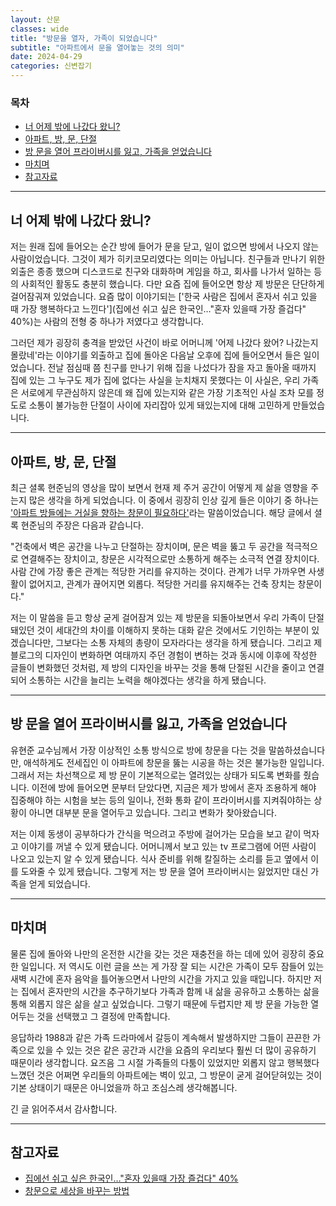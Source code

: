```yaml
---
layout: 산문
classes: wide
title: "방문을 열자, 가족이 되었습니다"
subtitle: "아파트에서 문을 열어놓는 것의 의미"
date: 2024-04-29
categories: 신변잡기
---
```


### 목차

- [너 어제 밖에 나갔다 왔니?](#너-어제-밖에-나갔다-왔니)
- [아파트, 방, 문, 단절](#아파트-방-문-단절)
- [방 문을 열어 프라이버시를 잃고, 가족을 얻었습니다](#방-문을-열어-프라이버시를-잃고-가족을-얻었습니다)
- [마치며](#마치며)
- [참고자료](#참고자료)

---

## 너 어제 밖에 나갔다 왔니?

저는 원래 집에 들어오는 순간 방에 들어가 문을 닫고, 일이 없으면 방에서 나오지 않는 사람이었습니다. 그것이 제가 히키코모리였다는 의미는 아닙니다. 친구들과 만나기 위한 외출은 종종 했으며 디스코드로 친구와 대화하며 게임을 하고, 회사를 나가서 일하는 등의 사회적인 활동도 충분히 했습니다. 다만 요즘 집에 들어오면 항상 제 방문은 단단하게 걸어잠궈져 있었습니다. 요즘 많이 이야기되는 ['한국 사람은 집에서 혼자서 쉬고 있을 때 가장 행복하다고 느낀다'](집에선 쉬고 싶은 한국인…"혼자 있을때 가장 즐겁다" 40%)는 사람의 전형 중 하나가 저였다고 생각합니다.

그러던 제가 굉장히 충격을 받았던 사건이 바로 어머니께 '어제 나갔다 왔어? 나갔는지 몰랐네'라는 이야기를 외출하고 집에 돌아온 다음날 오후에 집에 들어오면서 들은 일이었습니다. 전날 점심때 쯤 친구를 만나기 위해 집을 나섰다가 잠을 자고 돌아올 때까지 집에 있는 그 누구도 제가 집에 없다는 사실을 눈치채지 못했다는 이 사실은, 우리 가족은 서로에게 무관심하지 않은데 왜 집에 있는지와 같은 가장 기초적인 사실 조차 모를 정도로 소통이 불가능한 단절이 사이에 자리잡아 있게 돼있는지에 대해 고민하게 만들었습니다.

---

## 아파트, 방, 문, 단절

최근 셜록 현준님의 영상을 많이 보면서 현재 제 주거 공간이 어떻게 제 삶을 영향을 주는지 많은 생각을 하게 되었습니다. 이 중에서 굉장히 인상 깊게 들은 이야기 중 하나는 ['아파트 방들에는 거실을 향하는 창문이 필요하다'](https://m.blog.naver.com/hyunjoonyoo/221701794032)라는 말씀이었습니다. 해당 글에서 셜록 현준님의 주장은 다음과 같습니다.

"건축에서 벽은 공간을 나누고 단절하는 장치이며, 문은 벽을 뚫고 두 공간을 적극적으로 연결해주는 장치이고, 창문은 시각적으로만 소통하게 해주는 소극적 연결 장치이다. 사람 간에 가장 좋은 관계는 적당한 거리를 유지하는 것이다. 관계가 너무 가까우면 사생활이 없어지고, 관계가 끊어지면 외롭다. 적당한 거리를 유지해주는 건축 장치는 창문이다."

저는 이 말씀을 듣고 항상 굳게 걸어잠겨 있는 제 방문을 되돌아보면서 우리 가족이 단절돼있던 것이 세대간의 차이를 이해하지 못하는 대화 같은 것에서도 기인하는 부분이 있겠습니다만, 그보다는 소통 자체의 총량이 모자라다는 생각을 하게 됐습니다. 그리고 제 블로그의 디자인이 변화하면 여태까지 주던 경험이 변하는 것과 동시에 이후에 작성한 글들이 변화했던 것처럼, 제 방의 디자인을 바꾸는 것을 통해 단절된 시간을 줄이고 연결되어 소통하는 시간을 늘리는 노력을 해야겠다는 생각을 하게 됐습니다.

---

## 방 문을 열어 프라이버시를 잃고, 가족을 얻었습니다

유현준 교수님께서 가장 이상적인 소통 방식으로 방에 창문을 다는 것을 말씀하셨습니다만, 애석하게도 전세집인 이 아파트에 창문을 뚫는 시공을 하는 것은 불가능한 일입니다. 그래서 저는 차선책으로 제 방 문이 기본적으로는 열려있는 상태가 되도록 변화를 줬습니다. 이전에 방에 들어오면 문부터 닫았다면, 지금은 제가 방에서 혼자 조용하게 해야 집중해야 하는 시험을 보는 등의 일이나, 전화 통화 같이 프라이버시를 지켜줘야하는 상황이 아니면 대부분 문을 열어두고 있습니다. 그리고 변화가 찾아왔습니다.

저는 이제 동생이 공부하다가 간식을 먹으려고 주방에 걸어가는 모습을 보고 같이 먹자고 이야기를 꺼낼 수 있게 됐습니다. 어머니께서 보고 있는 tv 프로그램에 어떤 사람이 나오고 있는지 알 수 있게 됐습니다. 식사 준비를 위해 칼질하는 소리를 듣고 옆에서 이를 도와줄 수 있게 됐습니다. 그렇게 저는 방 문을 열어 프라이버시는 잃었지만 대신 가족을 얻게 되었습니다.

---

## 마치며

물론 집에 돌아와 나만의 온전한 시간을 갖는 것은 재충전을 하는 데에 있어 굉장히 중요한 일입니다. 저 역시도 이런 글을 쓰는 게 가장 잘 되는 시간은 가족이 모두 잠들어 있는 새벽 시간에 혼자 음악을 틀어놓으면서 나만의 시간을 가지고 있을 때입니다. 하지만 저는 집에서 혼자만의 시간을 추구하기보다 가족과 함께 내 삶을 공유하고 소통하는 삶을 통해 외롭지 않은 삶을 살고 싶었습니다. 그렇기 때문에 두렵지만 제 방 문을 가능한 열어두는 것을 선택했고 그 결정에 만족합니다.

응답하라 1988과 같은 가족 드라마에서 갈등이 계속해서 발생하지만 그들이 끈끈한 가족으로 있을 수 있는 것은 같은 공간과 시간을 요즘의 우리보다 훨씬 더 많이 공유하기 때문이라 생각합니다. 요즈음 그 시절 가족들의 다툼이 있었지만 외롭지 않고 행복했다 느꼈던 것은 어쩌면 우리들의 아파트에는 벽이 있고, 그 방문이 굳게 걸어닫혀있는 것이 기본 상태이기 때문은 아니었을까 하고 조심스레 생각해봅니다.

긴 글 읽어주셔서 감사합니다.

---

## 참고자료

- [집에선 쉬고 싶은 한국인…"혼자 있을때 가장 즐겁다" 40%](https://www.sedaily.com/NewsView/2D43FCI7Z5)
- [창문으로 세상을 바꾸는 방법](https://m.blog.naver.com/hyunjoonyoo/221701794032)
